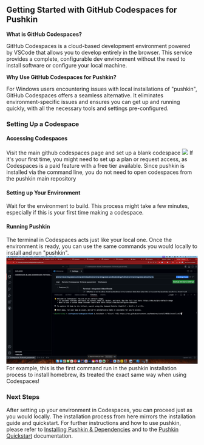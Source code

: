 ## Getting Started with GitHub Codespaces for Pushkin
**What is GitHub Codespaces?**

GitHub Codespaces is a cloud-based development environment powered by VSCode that allows you to develop entirely in the browser. This service provides a complete, configurable dev environment without the need to install software or configure your local machine.

**Why Use GitHub Codespaces for Pushkin?**

For Windows users encountering issues with local installations of "pushkin", GitHub Codespaces offers a seamless alternative. It eliminates environment-specific issues and ensures you can get up and running quickly, with all the necessary tools and settings pre-configured.


### Setting Up a Codespace 

#### Accessing Codespaces
Visit the main github codespaces page and set up a blank codespace
![](../../assets/codespaces-gif.gif)
If it's your first time, you might need to set up a plan or request access, as Codespaces is a paid feature with a free tier available. Since pushkin is installed via the command line, you do not need to open codespaces from the pushkin main repository 

#### Setting up Your Environment
Wait for the environment to build. This process might take a few minutes, especially if this is your first time making a codespace. 

#### Running Pushkin
The terminal in Codespaces acts just like your local one. Once the environment is ready, you can use the same commands you would locally to install and run "pushkin".
![](../../assets/codespaces-terminal.gif)
For example, this is the first command run in the pushkin installation process to install homebrew, its treated the exact same way when using Codespaces!


### Next Steps 

After setting up your environment in Codespaces, you can proceed just as you would locally. The installation process from here mirrors the installation guide and quickstart. For further instructions and how to use pushkin, please refer to [Installing Pushkin & Dependencies](../installing-pushkin-and-dependencies/macos-install.md) and to the [Pushkin Quickstart](../quickstart/README.md) documentation.